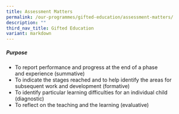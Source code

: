 ```yaml
---
title: Assessment Matters
permalink: /our-programmes/gifted-education/assessment-matters/
description: ""
third_nav_title: Gifted Education
variant: markdown
---
```


##### **Purpose**

*   To report performance and progress at the end of a phase and experience (summative)
*   To indicate the stages reached and to help identify the areas for subsequent work and development (formative)
*   To identify particular learning difficulties for an individual child (diagnostic)
*   To reflect on the teaching and the learning (evaluative)